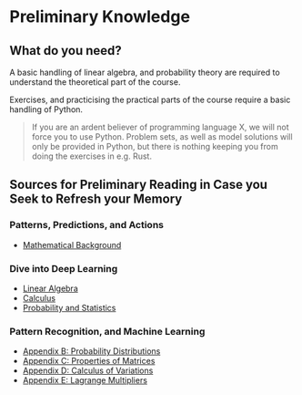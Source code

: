 # Preliminary Knowledge

## What do you need?

A basic handling of linear algebra, and probability theory are required to understand the theoretical part of the course.

Exercises, and practicising the practical parts of the course require a basic handling of Python.

> If you are an ardent believer of programming language X, we will not force you to use Python. Problem sets, as well as model solutions will only be provided in Python, but there is nothing keeping you from doing the exercises in e.g. Rust.


## Sources for Preliminary Reading in Case you Seek to Refresh your Memory

### Patterns, Predictions, and Actions

- [Mathematical Background](https://mlstory.org/background.html)


### Dive into Deep Learning

- [Linear Algebra](https://www.d2l.ai/chapter_preliminaries/linear-algebra.html)
- [Calculus](https://www.d2l.ai/chapter_preliminaries/calculus.html)
- [Probability and Statistics](https://www.d2l.ai/chapter_preliminaries/probability.html)


### Pattern Recognition, and Machine Learning

- [Appendix B: Probability Distributions](https://www.microsoft.com/en-us/research/uploads/prod/2006/01/Bishop-Pattern-Recognition-and-Machine-Learning-2006.pdf)
- [Appendix C: Properties of Matrices](https://www.microsoft.com/en-us/research/uploads/prod/2006/01/Bishop-Pattern-Recognition-and-Machine-Learning-2006.pdf)
- [Appendix D: Calculus of Variations](https://www.microsoft.com/en-us/research/uploads/prod/2006/01/Bishop-Pattern-Recognition-and-Machine-Learning-2006.pdf)
- [Appendix E: Lagrange Multipliers](https://www.microsoft.com/en-us/research/uploads/prod/2006/01/Bishop-Pattern-Recognition-and-Machine-Learning-2006.pdf)

